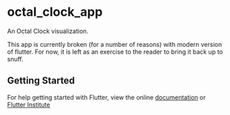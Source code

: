 # octal_clock_app

An Octal Clock visualization.

This app is currently broken (for a number of reasons) with modern version of flutter.
For now, it is left as an exercise to the reader to bring it back up to snuff.

## Getting Started

For help getting started with Flutter, view the online
[documentation](http://flutter.io/) or [Flutter Institute](http://flutter.institute/)

